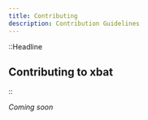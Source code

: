 ```yaml
---
title: Contributing
description: Contribution Guidelines
---
```


::Headline

## Contributing to xbat

::

_Coming soon_
